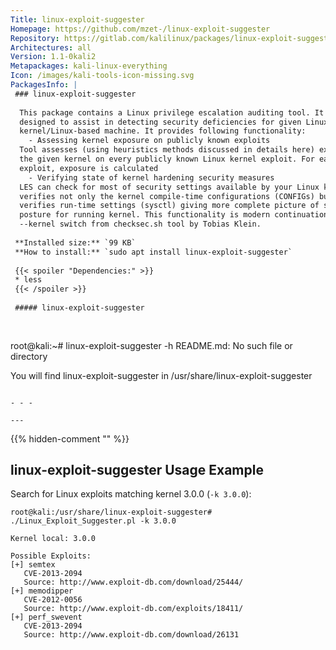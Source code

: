 ```yaml
---
Title: linux-exploit-suggester
Homepage: https://github.com/mzet-/linux-exploit-suggester
Repository: https://gitlab.com/kalilinux/packages/linux-exploit-suggester
Architectures: all
Version: 1.1-0kali2
Metapackages: kali-linux-everything 
Icon: /images/kali-tools-icon-missing.svg
PackagesInfo: |
 ### linux-exploit-suggester
 
  This package contains a Linux privilege escalation auditing tool. It's
  designed to assist in detecting security deficiencies for given Linux
  kernel/Linux-based machine. It provides following functionality:
    - Assessing kernel exposure on publicly known exploits
  Tool assesses (using heuristics methods discussed in details here) exposure of
  the given kernel on every publicly known Linux kernel exploit. For each
  exploit, exposure is calculated
    - Verifying state of kernel hardening security measures
  LES can check for most of security settings available by your Linux kernel. It
  verifies not only the kernel compile-time configurations (CONFIGs) but also
  verifies run-time settings (sysctl) giving more complete picture of security
  posture for running kernel. This functionality is modern continuation of
  --kernel switch from checksec.sh tool by Tobias Klein.
 
 **Installed size:** `99 KB`  
 **How to install:** `sudo apt install linux-exploit-suggester`  
 
 {{< spoiler "Dependencies:" >}}
 * less
 {{< /spoiler >}}
 
 ##### linux-exploit-suggester
 
 
 ```
 root@kali:~# linux-exploit-suggester -h
 README.md: No such file or directory
 
 You will find linux-exploit-suggester in /usr/share/linux-exploit-suggester
 
 ```
 
 - - -
 
---
```

{{% hidden-comment "<!--Do not edit anything above this line-->" %}}

## linux-exploit-suggester Usage Example

Search for Linux exploits matching kernel 3.0.0 (`-k 3.0.0`):

```
root@kali:/usr/share/linux-exploit-suggester# ./Linux_Exploit_Suggester.pl -k 3.0.0

Kernel local: 3.0.0

Possible Exploits:
[+] semtex
   CVE-2013-2094
   Source: http://www.exploit-db.com/download/25444/‎
[+] memodipper
   CVE-2012-0056
   Source: http://www.exploit-db.com/exploits/18411/
[+] perf_swevent
   CVE-2013-2094
   Source: http://www.exploit-db.com/download/26131
```
